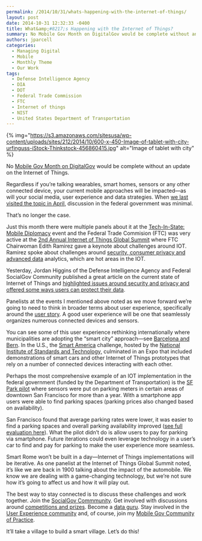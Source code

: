 ```yaml
---
permalink: /2014/10/31/whats-happening-with-the-internet-of-things/
layout: post
date: 2014-10-31 12:32:33 -0400
title: What&amp;#8217;s Happening with the Internet of Things?
summary: No Mobile Gov Month on DigitalGov would be complete without an update on the Internet of Things. Regardless if you&rsquo;re talking wearables, smart homes, sensors or any other connected device, your current mobile approaches will be impacted&mdash;as will your social media, user experience and data strategies. When we last visited the topic in April, discussion
authors: jparcell
categories:
  - Managing Digital
  - Mobile
  - Monthly Theme
  - Our Work
tags:
  - Defense Intelligence Agency
  - DIA
  - DOT
  - Federal Trade Commission
  - FTC
  - Internet of things
  - NIST
  - United States Department of Transportation
---
```


{% img="https://s3.amazonaws.com/sitesusa/wp-content/uploads/sites/212/2014/10/600-x-450-Image-of-tablet-with-city-urfinguss-iStock-Thinkstock-456860415.jpg" alt="Image of tablet with city" %} 

No [Mobile Gov Month on DigitalGov](https://www.WHATEVER/2014/10/20/welcome-to-mobilegov-month-on-digitalgov/ "Welcome to Mobile Gov Month on DigitalGov") would be complete without an update on the Internet of Things.

Regardless if you’re talking wearables, smart homes, sensors or any other connected device, your current mobile approaches will be impacted—as will your social media, user experience and data strategies. When [we last visited the topic in April](https://www.WHATEVER/2014/04/08/tell-us-your-internet-of-things-challenges/ "Tell Us Your Internet of Things Challenges"), discussion in the federal government was minimal.

That’s no longer the case.

Just this month there were multiple panels about it at the [Tech-In-State: Mobile Diplomacy](http://blogs.state.gov/stories/2014/10/16/mobile-diplomacy-state?utm_source=Dipnote) event and the Federal Trade Commision (FTC) was very active at the [2nd Annual Internet of Things Global Summit](http://eu-ems.com/summary.asp?event_id=221&page_id=1904) where FTC Chairwoman Edith Ramirez gave a keynote about challenges around IOT. Ramirez spoke about challenges around [security, consumer privacy and advanced data](http://www.stephensonstrategies.com/live-blogging-from-iot-global-summit/) analytics, which are hot areas in the IOT.

Yesterday, Jordan Higgins of the Defense Intelligence Agency and Federal SocialGov Community published a great article on the current state of Internet of Things and [highlighted issues around security and privacy and offered some ways users can protect their data](https://www.WHATEVER/2014/10/30/cyber-house-of-horrors/ "Beware the Cyber Security House of Horrors!").

Panelists at the events I mentioned above noted as we move forward we’re going to need to think in broader terms about user experience, specifically around the [user story](http://en.wikipedia.org/wiki/User_story). A good user experience will be one that seamlessly organizes numerous connected devices and sensors.

You can see some of this user experience rethinking internationally where municipalities are adopting the “smart city” approach—see [Barcelona and Bern](http://eu-smartcities.eu/). In the U.S., the [Smart America](http://smartamerica.org/) challenge, hosted by the [National Institute of Standards and Technology,](http://www.nist.gov/el/smartamerica.cfm) culminated in an Expo that included demonstrations of smart cars and other Internet of Things prototypes that rely on a number of connected devices interacting with each other.

Perhaps the most comprehensive example of an IOT implementation in the federal government (funded by the Department of Transportation) is the [SF Park pilot](http://sfpark.org/) where sensors were put on parking meters in certain areas of downtown San Francisco for more than a year. With a smartphone app users were able to find parking spaces (parking prices also changed based on availability).

San Francisco found that average parking rates were lower, it was easier to find a parking spaces and overall parking availability improved ([see full evaluation here](http://sfpark.org/about-the-project/pilot-evaluation/)). What the pilot didn’t do is allow users to pay for parking via smartphone. Future iterations could even leverage technology in a user’s car to find and pay for parking to make the user experience more seamless.

Smart Rome won’t be built in a day—Internet of Things implementations will be iterative. As one panelist at the Internet of Things Global Summit noted, it’s like we are back in 1900 talking about the impact of the automobile. We know we are dealing with a game-changing technology, but we’re not sure how it’s going to affect us and how it will play out.

The best way to stay connected is to discuss these challenges and work together. Join the [SocialGov Commmunity](https://www.WHATEVER/communities/social-media/ "Social Media"). Get involved with discussions around [competitions and prizes](https://www.WHATEVER/communities/challenges-prizes-community/ "Challenges & Prizes Community"). Become a [data guru](https://opendata.stackexchange.com/questions/ask?tags=data.gov). Stay involved in the [User Experience community](https://www.WHATEVER/communities/federal-user-experience-community-of-practice/ "Federal User Experience Community") and, of course, join my [Mobile Gov Community of Practice](https://www.WHATEVER/communities/mobile/ "Mobile").

It’ll take a village to build a smart village. Let’s do this!